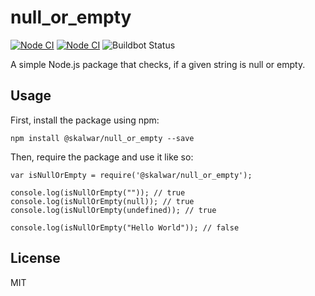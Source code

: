 # null_or_empty

[![Node CI](https://github.com/kalwar/null_or_empty/actions/workflows/whatever.yml/badge.svg)](https://github.com/kalwar/null_or_empty/actions/workflows/whatever.yml)
[![Node CI](https://github.com/maria-aluko/CI-CD/actions/workflows/whatever.yml/badge.svg?event=push)](https://github.com/maria-aluko/CI-CD/actions/workflows/whatever.yml)
![Buildbot Status](https://img.shields.io/badge/Buildbot-Working%20Hard%20%F0%9F%92%BB-green)

A simple Node.js package that checks, if a given string is null or empty.

## Usage

First, install the package using npm:

    npm install @skalwar/null_or_empty --save

Then, require the package and use it like so:

    var isNullOrEmpty = require('@skalwar/null_or_empty');

    console.log(isNullOrEmpty("")); // true
    console.log(isNullOrEmpty(null)); // true
    console.log(isNullOrEmpty(undefined)); // true

    console.log(isNullOrEmpty("Hello World")); // false

## License

MIT
